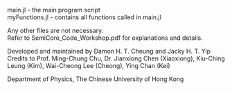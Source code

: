 main.jl - the main program script  
myFunctions.jl - contains all functions called in main.jl

Any other files are not necessary.  
Refer to SemiCore_Code_Workshop.pdf for explanations and details.

Developed and maintained by Damon H. T. Cheung and Jacky H. T. Yip   
Credits to Prof. Ming-Chung Chu, Dr. Jianxiong Chen (Xiaoxiong), Kiu-Ching Leung (Kim), Wai-Cheong Lee (Cheong), Ying Chan (Kei)

Department of Physics, The Chinese University of Hong Kong

